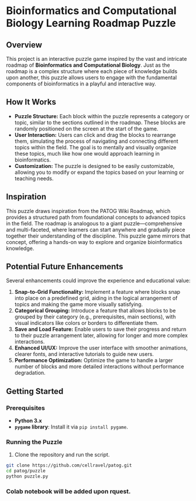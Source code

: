 # Bioinformatics and Computational Biology Learning Roadmap Puzzle

## Overview

This project is an interactive puzzle game inspired by the vast and intricate roadmap of **Bioinformatics and Computational Biology**. Just as the roadmap is a complex structure where each piece of knowledge builds upon another, this puzzle allows users to engage with the fundamental components of bioinformatics in a playful and interactive way.

## How It Works

- **Puzzle Structure:** Each block within the puzzle represents a category or topic, similar to the sections outlined in the roadmap. These blocks are randomly positioned on the screen at the start of the game.
- **User Interaction:** Users can click and drag the blocks to rearrange them, simulating the process of navigating and connecting different topics within the field. The goal is to mentally and visually organize these topics, much like how one would approach learning in bioinformatics.
- **Customization:** The puzzle is designed to be easily customizable, allowing you to modify or expand the topics based on your learning or teaching needs.

## Inspiration

This puzzle draws inspiration from the PATOG Wiki Roadmap, which provides a structured path from foundational concepts to advanced topics in the field. The roadmap is analogous to a giant puzzle—comprehensive and multi-faceted, where learners can start anywhere and gradually piece together their understanding of the discipline. This puzzle game mirrors that concept, offering a hands-on way to explore and organize bioinformatics knowledge.

## Potential Future Enhancements

Several enhancements could improve the experience and educational value:

1. **Snap-to-Grid Functionality:** Implement a feature where blocks snap into place on a predefined grid, aiding in the logical arrangement of topics and making the game more visually satisfying.
2. **Categorical Grouping:** Introduce a feature that allows blocks to be grouped by their category (e.g., prerequisites, main sections), with visual indicators like colors or borders to differentiate them.
3. **Save and Load Feature:** Enable users to save their progress and return to their puzzle arrangement later, allowing for longer and more complex interactions.
4. **Enhanced UI/UX:** Improve the user interface with smoother animations, clearer fonts, and interactive tutorials to guide new users.
5. **Performance Optimization:** Optimize the game to handle a larger number of blocks and more detailed interactions without performance degradation.

## Getting Started

### Prerequisites

- **Python 3.x**
- **`pygame` library**: Install it via `pip install pygame`.

### Running the Puzzle
1. Clone the repository and run the script.

```bash
git clone https://github.com/cellravel/patog.git
cd patog/puzzle
python puzzle.py
```
### Colab notebook will be added upon rquest.
